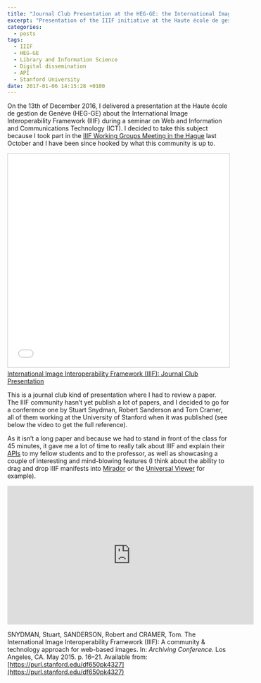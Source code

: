 ```yaml
---
title: "Journal Club Presentation at the HEG-GE: the International Image Interoperability Framework (IIIF)"
excerpt: "Presentation of the IIIF initiative at the Haute école de gestion de Genève (HEG-GE) during a seminar on Web and Information and Communications Technology (ICT)."
categories:
  - posts
tags:
  - IIIF
  - HEG-GE
  - Library and Information Science
  - Digital dissemination
  - API
  - Stanford University
date: 2017-01-06 14:15:28 +0100
---
```


On the 13th of December 2016, I delivered a presentation at the Haute école de gestion de Genève (HEG-GE) about the International Image Interoperability Framework (IIIF) during a seminar on Web and Information and Communications Technology (ICT). I decided to take this subject because I took part in the [IIIF Working Groups Meeting in the Hague][IIIF-Hague] last October and I have been since hooked by what this community is up to.

<iframe src="//www.slideshare.net/slideshow/embed_code/key/A2WPxxp2jYR2Fu" width="595" height="485" frameborder="0" marginwidth="0" marginheight="0" scrolling="no" style="border:1px solid #CCC; border-width:1px; margin-bottom:5px; max-width: 100%;" allowfullscreen> </iframe> <div style="margin-bottom:5px"><a href="//www.slideshare.net/JulienARaemy/international-image-interoperability-framework-iiif-journal-club-presentation" title="International Image Interoperability Framework (IIIF): Journal Club Presentation" target="_blank">International Image Interoperability Framework (IIIF): Journal Club Presentation</a></div>


This is a journal club kind of presentation where I had to review a paper. The IIIF community hasn’t yet publish a lot of papers, and I decided to go for a conference one by Stuart Snydman, Robert Sanderson and Tom Cramer, all of them working at the University of Stanford when it was published (see below the video to get the full reference).

As it isn’t a long paper and because we had to stand in front of the class for 45 minutes, it gave me a lot of time to really talk about IIIF and explain their [APIs][IIIF-APIs] to my fellow students and to the professor, as well as showcasing a couple of interesting and mind-blowing features (I think about the ability to drag and drop IIIF manifests into [Mirador][Mirador] or the [Universal Viewer][UV] for example).

<iframe width="560" height="315" src="https://www.youtube.com/embed/uih5JuQnYuo" frameborder="0" allowfullscreen></iframe>

SNYDMAN, Stuart, SANDERSON, Robert and CRAMER, Tom. The International Image Interoperability Framework (IIIF): A community & technology approach for web-based images. In: _Archiving Conference._ Los Angeles, CA. May 2015. p. 16–21. Available from: [https://purl.stanford.edu/df650pk4327](https://purl.stanford.edu/df650pk4327)

[IIIF-Hague]: http://iiif.io/event/2016/thehague/
[IIIF-APIs]: http://iiif.io/technical-details/
[Mirador]: http://projectmirador.org/
[UV]: http://universalviewer.io/
